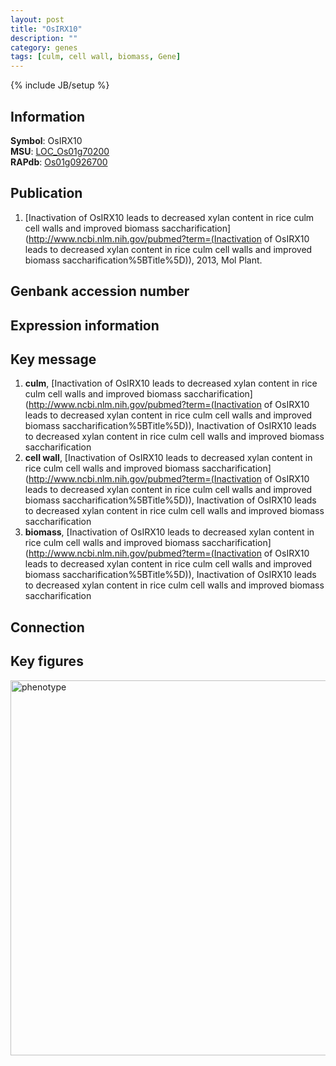 ```yaml
---
layout: post
title: "OsIRX10"
description: ""
category: genes
tags: [culm, cell wall, biomass, Gene]
---
```

{% include JB/setup %}

## Information
__Symbol__: OsIRX10  
__MSU__: [LOC_Os01g70200](http://rice.plantbiology.msu.edu/cgi-bin/ORF_infopage.cgi?orf=LOC_Os01g70200)  
__RAPdb__: [Os01g0926700](http://rapdb.dna.affrc.go.jp/viewer/gbrowse_details/irgsp1?name=Os01g0926700)  

## Publication
1. [Inactivation of OsIRX10 leads to decreased xylan content in rice culm cell walls and improved biomass saccharification](http://www.ncbi.nlm.nih.gov/pubmed?term=(Inactivation of OsIRX10 leads to decreased xylan content in rice culm cell walls and improved biomass saccharification%5BTitle%5D)), 2013, Mol Plant.

## Genbank accession number

## Expression information

## Key message
1. __culm__, [Inactivation of OsIRX10 leads to decreased xylan content in rice culm cell walls and improved biomass saccharification](http://www.ncbi.nlm.nih.gov/pubmed?term=(Inactivation of OsIRX10 leads to decreased xylan content in rice culm cell walls and improved biomass saccharification%5BTitle%5D)), Inactivation of OsIRX10 leads to decreased xylan content in rice culm cell walls and improved biomass saccharification
2. __cell wall__, [Inactivation of OsIRX10 leads to decreased xylan content in rice culm cell walls and improved biomass saccharification](http://www.ncbi.nlm.nih.gov/pubmed?term=(Inactivation of OsIRX10 leads to decreased xylan content in rice culm cell walls and improved biomass saccharification%5BTitle%5D)), Inactivation of OsIRX10 leads to decreased xylan content in rice culm cell walls and improved biomass saccharification
3. __biomass__, [Inactivation of OsIRX10 leads to decreased xylan content in rice culm cell walls and improved biomass saccharification](http://www.ncbi.nlm.nih.gov/pubmed?term=(Inactivation of OsIRX10 leads to decreased xylan content in rice culm cell walls and improved biomass saccharification%5BTitle%5D)), Inactivation of OsIRX10 leads to decreased xylan content in rice culm cell walls and improved biomass saccharification

## Connection

## Key figures
<img src="http://ricencode.github.io/images/OsIRX10.pheno.png" alt="phenotype"  style="width: 600px;"/>




